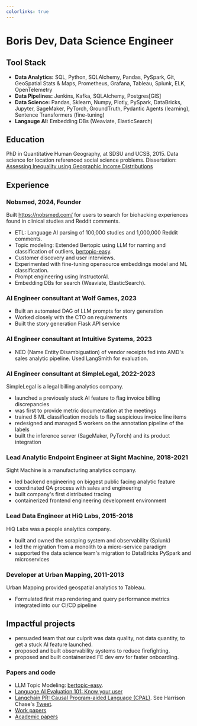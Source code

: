 ```yaml
---
colorlinks: true
---
```


# Boris Dev, Data Science Engineer

## Tool Stack

-   **Data Analytics:** SQL, Python, SQLAlchemy, Pandas, PySpark, Git, GeoSpatial Stats & Maps, Prometheus, Grafana, Tableau, Splunk, ELK, OpenTelemetry
-   **Data Pipelines:** Jenkins, Kafka, SQLAlchemy, Postgres[GIS]
-   **Data Science:** Pandas, Sklearn, Numpy, Plotly, PySpark, DataBricks, Jupyter, SageMaker, PyTorch, GroundTruth, Pydantic Agents (learning), Sentence Transformers (fine-tuning)
-   **Langauge AI:** Embedding DBs (Weaviate, ElasticSearch)

## Education

PhD in Quantitative Human Geography, at SDSU and UCSB, 2015. Data science for location referenced social science problems. Dissertation: [Assessing Inequality using Geographic Income Distributions](https://escholarship.org/content/qt8br7d5df/qt8br7d5df.pdf)

## Experience

### Nobsmed, 2024, Founder

Built https://nobsmed.com/ for users to search for biohacking experiences
found in clinical studies and Reddit comments.

-   ETL: Language AI parsing of 100,000 studies and 1,000,000 Reddit comments.
-   Topic modeling: Extended Bertopic using LLM for naming and classification of outliers, [bertopic-easy](https://github.com/borisdev/bertopic-easy).
-   Customer discovery and user interviews.
-   Experimented with fine-tuning opensource embeddings model and ML classification.
-   Prompt engineering using InstructorAI.
-   Embedding DBs for search (Weaviate, ElasticSearch).

### AI Engineer consultant at Wolf Games, 2023

-   Built an automated DAG of LLM prompts for story generation
-   Worked closely with the CTO on requirements
-   Built the story generation Flask API service

### AI Engineer consultant at Intuitive Systems, 2023

-   NED (Name Entity Disambiguation) of vendor receipts fed into AMD's sales analytic pipeline. Used LangSmith for evaluation.

### AI Engineer consultant at SimpleLegal, 2022-2023

SimpleLegal is a legal billing analytics company.

-   launched a previously stuck AI feature to flag invoice billing discrepancies
-   was first to provide metric documentation at the meetings
-   trained 8 ML classification models to flag suspicious invoice line items
-   redesigned and managed 5 workers on the annotation pipeline of the labels
-   built the inference server (SageMaker, PyTorch) and its product integration

### Lead Analytic Endpoint Engineer at Sight Machine, 2018-2021

Sight Machine is a manufacturing analytics company.

-   led backend engineering on biggest public facing analytic feature
-   coordinated QA process with sales and engineering
-   built company's first distributed tracing
-   containerized frontend engineering development environment

### Lead Data Engineer at HiQ Labs, 2015-2018

HiQ Labs was a people analytics company.

-   built and owned the scraping system and observability (Splunk)
-   led the migration from a monolith to a micro-service paradigm
-   supported the data science team's migration to DataBricks PySpark and microservices

### Developer at Urban Mapping, 2011-2013

Urban Mapping provided geospatial analytics to Tableau.

-   Formulated first map rendering and query performance metrics integrated into our CI/CD pipeline

## Impactful projects

-   persuaded team that our culprit was data quality, not data quantity, to get a stuck AI feature launched.
-   proposed and built observability systems to reduce firefighting.
-   proposed and built containerized FE dev env for faster onboarding.

<!--
## Interesting activities

-   For my side-project, Nobsmed.com, I am making a website to help people compare their treatment options by summarizing clinical study outcomes along with Reddit personal experience anecdotal comments.
-   I climbed Cotopaxi (21,000 ft), survived bodyboarding Mexpipe, worked with students in Medellín, Columbia to make [ClusterPy](https://github.com/clusterpy/clusterpy), was a kids snowboard instructor at Vail Resorts, CO, was an assistant manager at Gundy's Grill in Vail Resorts, CO, was a counselor for severely emotionally disturbed children at Seneca Institute, CA.

-->

### Papers and code

-   LLM Topic Modeling: [bertopic-easy](https://github.com/borisdev/bertopic-easy).
-   [Language AI Evaluation 101: Know your user](https://medium.com/@boris.dev/why-did-your-language-ai-feature-fail-66a280954287)
-   [Langchain PR: Causal Program-aided Language
    (CPAL)](https://github.com/hwchase17/langchain/pull/6255). See Harrison Chase's [Tweet](https://twitter.com/LangChainAI/status/1678797225013440514).
-   [Work papers](https://docs.google.com/document/d/1pMID97O4hHkK8ok7cwLH4Y4KpsgQSPUAXtYrscwcyb4/edit)
-   [Academic papers](https://scholar.google.com/citations?hl=en&user=Nk4jOl0AAAAJ&view_op=list_works&gmla=AKKJWFcXmp1czN7ENwhvDx7hvgEHHD9lR1FLROPUvMco2ptysbNAe0Cdya8R9DZUmePAtMN53t2N97S_t5xA4NF-)
